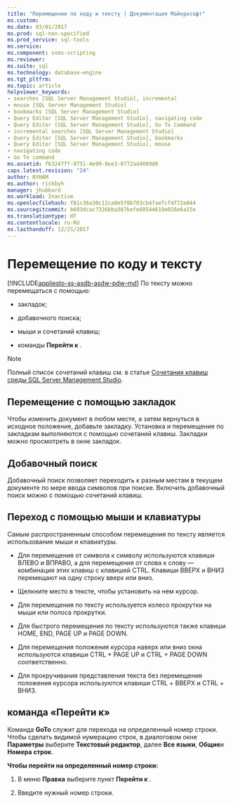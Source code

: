 ```yaml
---
title: "Перемещение по коду и тексту | Документация Майкрософт"
ms.custom: 
ms.date: 03/01/2017
ms.prod: sql-non-specified
ms.prod_service: sql-tools
ms.service: 
ms.component: ssms-scripting
ms.reviewer: 
ms.suite: sql
ms.technology: database-engine
ms.tgt_pltfrm: 
ms.topic: article
helpviewer_keywords:
- searches [SQL Server Management Studio], incremental
- mouse [SQL Server Management Studio]
- bookmarks [SQL Server Management Studio]
- Query Editor [SQL Server Management Studio], navigating code
- Query Editor [SQL Server Management Studio], Go To Command
- incremental searches [SQL Server Management Studio]
- Query Editor [SQL Server Management Studio], bookmarks
- Query Editor [SQL Server Management Studio], mouse
- navigating code
- Go To command
ms.assetid: f63247ff-9751-4e99-8ee3-0772ad4009d0
caps.latest.revision: "24"
author: BYHAM
ms.author: rickbyh
manager: jhubbard
ms.workload: Inactive
ms.openlocfilehash: f81c36a30c12ca0e5f0b703cb4faefcf4f72e844
ms.sourcegitcommit: b603dcac7326bba387befe68544619e026e6a15e
ms.translationtype: HT
ms.contentlocale: ru-RU
ms.lasthandoff: 12/21/2017
---
```

# <a name="navigate-code-and-text"></a>Перемещение по коду и тексту
[!INCLUDE[appliesto-ss-asdb-asdw-pdw-md](../../includes/appliesto-ss-asdb-asdw-pdw-md.md)] По тексту можно перемещаться с помощью:  
  
-   закладок;  
  
-   добавочного поиска;  
  
-   мыши и сочетаний клавиш;  
  
-   команды **Перейти к** .  
  
> [!NOTE]  
>  Полный список сочетаний клавиш см. в статье [Сочетания клавиш среды SQL Server Management Studio](../../tools/sql-server-management-studio/sql-server-management-studio-keyboard-shortcuts.md).  
  
## <a name="navigating-with-bookmarks"></a>Перемещение с помощью закладок  
 Чтобы изменить документ в любом месте, а затем вернуться в исходное положение, добавьте закладку. Установка и перемещение по закладкам выполняются с помощью сочетаний клавиш. Закладки можно просмотреть в окне закладок.  
  
## <a name="incremental-search"></a>Добавочный поиск  
 Добавочный поиск позволяет переходить к разным местам в текущем документе по мере ввода символов при поиске. Включить добавочный поиск можно с помощью сочетаний клавиш.  
  
## <a name="navigating-with-the-mouse-and-keyboard"></a>Переход с помощью мыши и клавиатуры  
 Самым распространенным способом перемещения по тексту является использование мыши и клавиатуры.  
  
-   Для перемещения от символа к символу используются клавиши ВЛЕВО и ВПРАВО, а для перемещения от слова к слову — комбинация этих клавиш с клавишей CTRL. Клавиши ВВЕРХ и ВНИЗ перемещают на одну строку вверх или вниз.  
  
-   Щелкните место в тексте, чтобы установить на нем курсор.  
  
-   Для перемещения по тексту используется колесо прокрутки на мыши или полоса прокрутки.  
  
-   Для быстрого перемещения по тексту используются также клавиши HOME, END, PAGE UP и PAGE DOWN.  
  
-   Для перемещения положения курсора наверх или вниз окна используются клавиши CTRL + PAGE UP и CTRL + PAGE DOWN соответственно.  
  
-   Для прокручивания представления текста без перемещения положения курсора используются клавиши CTRL + ВВЕРХ и CTRL + ВНИЗ.  
  
## <a name="go-to-command"></a>команда «Перейти к»  
 Команда **GoTo** служит для перехода на определенный номер строки. Чтобы сделать видимой нумерацию строк, в диалоговом окне **Параметры** выберите **Текстовый редактор**, далее **Все языки**, **Общие**и **Номера строк**.  
  
 **Чтобы перейти на определенный номер строки:**  
  
1.  В меню **Правка** выберите пункт **Перейти к** .  
  
2.  Введите нужный номер строки.  
  
  
